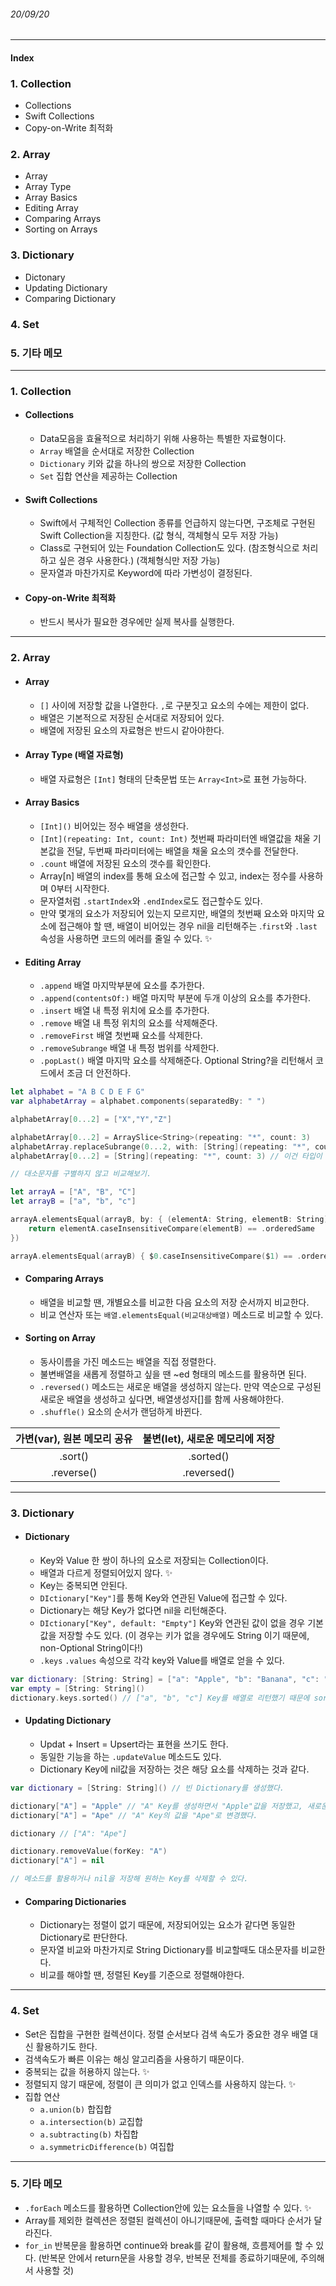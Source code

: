 ###### 20/09/20

------



#### Index

### **1. Collection**

- Collections
- Swift Collections
- Copy-on-Write 최적화



### **2.  Array**

- Array
- Array Type
- Array Basics
- Editing Array
- Comparing Arrays
- Sorting on Arrays



### **3.  Dictionary**

- Dictonary
- Updating Dictionary
- Comparing Dictionary



### **4.  Set**

### **5.  기타 메모**



------



### **1.  Collection**

- #### Collections

  - Data모음을 효율적으로 처리하기 위해 사용하는 특별한 자료형이다.
  - `Array`                 배열을 순서대로 저장한 Collection
  - `Dictionary`       키와 값을 하나의 쌍으로 저장한 Collection
  - `Set`                     집합 연산을 제공하는 Collection



- #### Swift Collections

  - Swift에서 구체적인 Collection 종류를 언급하지 않는다면, 구조체로 구현된 Swift Collection을 지칭한다. (값 형식, 객체형식 모두 저장 가능)
  - Class로 구현되어 있는 Foundation Collection도 있다. (참조형식으로 처리하고 싶은 경우 사용한다.) (객체형식만 저장 가능)
  - 문자열과 마찬가지로 Keyword에 따라 가변성이 결정된다.



- #### Copy-on-Write 최적화

  - 반드시 복사가 필요한 경우에만 실제 복사를 실행한다.





------



### **2.  Array**

- #### Array

  - `[]` 사이에 저장할 값을 나열한다. `,`로 구분짓고 요소의 수에는 제한이 없다.
  - 배열은 기본적으로 저장된 순서대로 저장되어 있다.
  - 배열에 저장된 요소의 자료형은 반드시 같아야한다.



- #### Array Type (배열 자료형)

  - 배열 자료형은 `[Int]` 형태의 단축문법 또는 `Array<Int>`로 표현 가능하다.



- #### Array Basics

  - `[Int]()` 비어있는 정수 배열을 생성한다.
  - `[Int](repeating: Int, count: Int)` 첫번째 파라미터엔 배열값을 채울 기본값을 전달, 두번째 파라미터에는 배열을 채울 요소의 갯수를 전달한다.
  - `.count` 배열에 저장된 요소의 갯수를 확인한다.
  - Array[n] 배열의 index를 통해 요소에 접근할 수 있고, index는 정수를 사용하며 0부터 시작한다.
  - 문자열처럼 `.startIndex`와 `.endIndex`로도 접근할수도 있다. 
  - 만약 몇개의 요소가 저장되어 있는지 모르지만, 배열의 첫번째 요소와 마지막 요소에 접근해야 할 땐,  배열이 비어있는 경우 nil을 리턴해주는  .`first`와 `.last` 속성을 사용하면 코드의 에러를 줄일 수 있다. ✨



- #### Editing Array

  - `.append` 배열 마지막부분에 요소를 추가한다.
  - `.append(contentsOf:)` 배열 마지막 부분에 두개 이상의 요소를 추가한다.
  - `.insert` 배열 내 특정 위치에 요소를 추가한다.
  - `.remove` 배열 내 특정 위치의 요소를 삭제해준다.
  - `.removeFirst` 배열 첫번째 요소를 삭제한다.
  - `.removeSubrange` 배열 내 특정 범위를 삭제한다.
  - `.popLast()` 배열 마지막 요소를 삭제해준다. Optional String?을 리턴해서 코드에서 조금 더 안전하다.

```swift
let alphabet = "A B C D E F G"
var alphabetArray = alphabet.components(separatedBy: " ")

alphabetArray[0...2] = ["X","Y","Z"]

alphabetArray[0...2] = ArraySlice<String>(repeating: "*", count: 3)
alphabetArray.replaceSubrange(0...2, with: [String](repeating: "*", count: 3))
alphabetArray[0...2] = [String](repeating: "*", count: 3) // 이건 타입이 다르기 때문에 안 됨!
```

```swift
// 대소문자를 구별하지 않고 비교해보기.

let arrayA = ["A", "B", "C"]
let arrayB = ["a", "b", "c"]

arrayA.elementsEqual(arrayB, by: { (elementA: String, elementB: String) -> Bool in
    return elementA.caseInsensitiveCompare(elementB) == .orderedSame
})

arrayA.elementsEqual(arrayB) { $0.caseInsensitiveCompare($1) == .orderedSame }
```



- #### Comparing Arrays

  - 배열을 비교할 땐, 개별요소를 비교한 다음 요소의 저장 순서까지 비교한다.
  - 비교 연산자 또는 `배열.elementsEqual(비교대상배열)` 메소드로 비교할 수 있다.



- #### Sorting on Array

  - 동사이름을 가진 메소드는 배열을 직접 정렬한다.
  - 불변배열을 새롭게 정렬하고 싶을 땐 ~ed 형태의 메소드를 활용하면 된다.
  - `.reversed()` 메소드는 새로운 배열을 생성하지 않는다. 만약 역순으로 구성된 새로운 배열을 생성하고 싶다면, 배열생성자[]를 함께 사용해야한다.
  - `.shuffle()` 요소의 순서가 랜덤하게 바뀐다.

| 가변(var), 원본 메모리 공유 | 불변(let), 새로운 메모리에 저장 |
| :-------------------------: | :-----------------------------: |
|           .sort()           |            .sorted()            |
|         .reverse()          |           .reversed()           |



------



### **3.  Dictionary**

- #### Dictionary
  
  - Key와 Value 한 쌍이 하나의 요소로 저장되는 Collection이다.
  - 배열과 다르게 정렬되어있지 않다. ✨
  - Key는 중복되면 안된다.
  - `DIctionary["Key"]`를 통해 Key와 연관된 Value에 접근할 수 있다.
  - Dictionary는 해당 Key가 없다면 nil을 리턴해준다.
  - `DIctionary["Key", default: "Empty"]` Key와 연관된 값이 없을 경우 기본값을 저장할 수도 있다. (이 경우는 키가 없을 경우에도 String 이기 때문에, non-Optional String이다!)
  - `.keys`   `.values` 속성으로 각각 key와 Value를 배열로 얻을 수 있다.

```swift
var dictionary: [String: String] = ["a": "Apple", "b": "Banana", "c": "City"]
var empty = [String: String]()
dictionary.keys.sorted() // ["a", "b", "c"] Key를 배열로 리턴했기 때문에 sorted()로 정렬이 가능해졌다.
```



- #### Updating Dictionary

  - Updat + Insert = Upsert라는 표현을 쓰기도 한다.
  - 동일한 기능을 하는 `.updateValue` 메소드도 있다.
  - Dictionary Key에 nil값을 저장하는 것은 해당 요소를 삭제하는 것과 같다.

```swift
var dictionary = [String: String]() // 빈 Dictionary를 생성했다.

dictionary["A"] = "Apple" // "A" Key를 생성하면서 "Apple"값을 저장했고, 새로운 요소가 추가되었다.
dictionary["A"] = "Ape" // "A" Key의 값을 "Ape"로 변경했다.

dictionary // ["A": "Ape"]
```

```swift
dictionary.removeValue(forKey: "A")
dictionary["A"] = nil

// 메소드를 활용하거나 nil을 저장해 원하는 Key를 삭제할 수 있다.
```



- #### Comparing Dictionaries

  - Dictionary는 정렬이 없기 때문에, 저장되어있는 요소가 같다면 동일한 Dictionary로 판단한다.
  - 문자열 비교와 마찬가지로 String Dictionary를 비교할때도 대소문자를 비교한다.
  - 비교를 해야할 땐, 정렬된 Key를 기준으로 정렬해야한다.



------



### **4.  Set**

- Set은 집합을 구현한 컬렉션이다. 정렬 순서보다 검색 속도가 중요한 경우 배열 대신 활용하기도 한다.
- 검색속도가 빠른 이유는 해싱 알고리즘을 사용하기 때문이다.
- 중복되는 값을 허용하지 않는다. ✨
- 정렬되지 않기 때문에, 정렬이 큰 의미가 없고 인덱스를 사용하지 않는다. ✨
- 집합 연산
  - `a.union(b)`    합집합
  - `a.intersection(b)`  교집합
  - `a.subtracting(b)`    차집합
  - `a.symmetricDifference(b)`    여집합



------



### **5.  기타 메모**

- `.forEach` 메소드를 활용하면 Collection안에 있는 요소들을 나열할 수 있다. ✨
- Array를 제외한 컬렉션은 정렬된 컬렉션이 아니기때문에, 출력할 때마다 순서가 달라진다.
- `for_in` 반복문을 활용하면 continue와 break를 같이 활용해, 흐름제어를 할 수 있다. (반복문 안에서 return문을 사용할 경우, 반복문 전체를 종료하기때문에, 주의해서 사용할 것)

